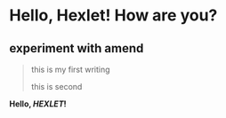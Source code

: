 # Hello, Hexlet! How are you? #
## experiment with amend ##

> this is my first writing
> 
> this is second

**Hello, _HEXLET_!**
